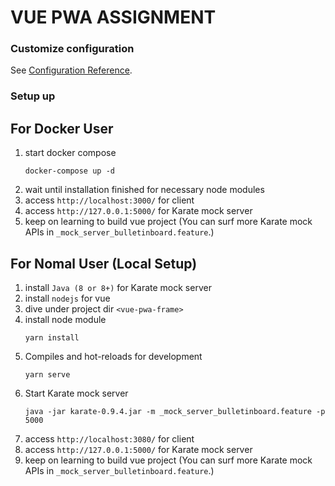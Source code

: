 # VUE PWA ASSIGNMENT

### Customize configuration
See [Configuration Reference](https://cli.vuejs.org/config/).


### Setup up
## For Docker User
1) start docker compose
    ```
    docker-compose up -d
    ```
1) wait until installation finished for necessary node modules
1) access ```http://localhost:3000/``` for client
1) access ```http://127.0.0.1:5000/``` for Karate mock server
1) keep on learning to build vue project (You can surf more Karate mock APIs in `_mock_server_bulletinboard.feature`.)

## For Nomal User (Local Setup)
1) install `Java (8 or 8+)` for Karate mock server
1) install `nodejs` for vue
1) dive under project dir `<vue-pwa-frame>`
1) install node module
    ```
    yarn install
    ```
1) Compiles and hot-reloads for development
    ```
    yarn serve
    ```
1) Start Karate mock server
    ```
    java -jar karate-0.9.4.jar -m _mock_server_bulletinboard.feature -p 5000
    ```
1) access ```http://localhost:3080/``` for client
1) access ```http://127.0.0.1:5000/``` for Karate mock server
1) keep on learning to build vue project (You can surf more Karate mock APIs in `_mock_server_bulletinboard.feature`.)